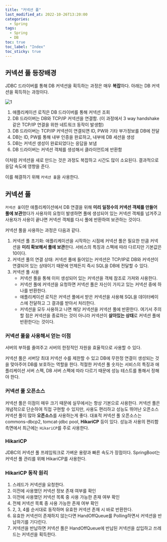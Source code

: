 ```yaml
---
title: "커넥션 풀"
last_modified_at: 2022-10-26T13:20:00
categories:
  - Spring
tags:
  - Spring
  - DB
toc: true
toc_label: "Index"
toc_sticky: true
---
```


## 커넥션 풀 등장배경

JDBC 드라이버를 통해 DB 커넥션을 획득하는 과정은 매우 **복잡**하다. 아래는 DB 커넥션을 획득하는 과정이다.

![1](https://user-images.githubusercontent.com/79130276/197933038-7a64057d-d8aa-466c-abc2-3ba16ce5e445.png)

1. 애플리케이션 로직은 DB 드라이버를 통해 커넥션 조회
2. DB 드라이버는 DB와 TCP/IP 커넥션을 연결함. (이 과정에서 3 way handshake 같은 TCP/IP 연결을 위한 네트워크 동작이 발생함)
3. DB 드라이버는 TCP/IP 커넥션이 연결되면 ID, PW와 기타 부가정보를 DB에 전달
4. DB는 ID, PW를 통해 내부 인증을 완료하고, 내부에 DB 세션을 생성
5. DB는 커넥션 생성이 완료되었다는 응답을 보냄
6. DB 드라이버는 커넥션 객체를 생성해서 클라이언트에 반환함

이처럼 커넥션을 새로 만드는 것은 과정도 복잡하고 시간도 많이 소요된다. 결과적으로 응답 속도에 영향을 준다.

이를 해결하기 위해 `커넥션 풀`을 사용한다.

## 커넥션 풀

`커넥션 풀`이란 애플리케이션에서 DB 연결을 위해 **미리 일정수의 커넥션 객체를 만들어 풀에 보관**했다가 사용자의 요청이 발생하면 풀에 생성되어 있는 커넥션 객체를 넘겨주고 사용자가 사용이 끝나면 커넥션 객체를 다시 풀에 반환하여 보관하는 것이다.

커넥션 풀을 사용하는 과정은 다음과 같다.

1. 커넥션 풀 초기화: 애플리케이션을 시작하는 시점에 커넥션 풀은 필요한 만큼 커넥션을 **미리 확보해서 풀에 보관**한다. 서비스의 특징과 스펙에 따라 다르지만 기본값은 10이다.
2. 커넥션 풀의 연결 상태: 커넥션 풀에 들어있는 커넥션은 TCP/IP로 DB와 커넥션이 연결되어 있는 상태이기 때문에 언제든지 즉시 SQL을 DB에 전달할 수 있다.
3. 커넥션 풀 사용
    - 커넥션 풀을 통해 이미 생성되어 있는 커넥션을 객체 참조로 가져와 사용한다.
    - 커넥션 풀에 커넥션을 요청하면 커넥션 풀은 자신이 가지고 있는 커넥션 중에 하나를 반환한다.
    - 애플리케이션 로직은 커넥션 풀에서 받은 커넥션을 사용해 SQL을 데이터베이스에 전달하고 그 결과를 받아서 처리한다.
    - 커넥션을 모두 사용하고 나면 해당 커넥션을 커넥션 풀에 반환한다. 여기서 주의할 점은 커넥션을 종료하는 것이 아니라 커넥션이 **살아있는 상태**로 커넥션 풀에 반환한다는 것이다.

### 커넥션 풀을 사용해서 얻는 이점

서버의 부하를 줄여주고 서버의 한정적인 자원을 효율적으로 사용할 수 있다.

커넥션 풀은 서버당 최대 커넥션 수를 제한할 수 있고 DB에 무한정 연결이 생성되는 것을 맞아주어 DB를 보호하는 역할을 한다. 적절한 커넥션 풀 숫자는 서비스의 특징과 애플리케이션 서버 스펙, DB 서버 스펙에 따라 다르기 때문에 성능 테스트를 통해서 정해야 한다.

### 커넥션 풀 오픈소스

커넥션 풀은 이점이 매우 크기 때문에 실무에서는 항상 기본으로 사용한다. 커넥션 풀은 개념적으로 단순하여 직접 구현할 수 있지만, 사용도 편리하고 성능도 뛰어난 오픈소스 커넥션 풀이 많아 **오픈소스**를 사용하는게 좋다. 대표적 커넥션 풀 오픈소스는 commons-dbcp2, tomcat-jdbc pool, **HikariCP** 등이 있다. 성능과 사용의 편리함 측면에서 최근에는 `HikariCP`를 주로 사용한다.

### HikariCP

JDBC의 커넥션 풀 프레임워크로 가벼운 용량과 빠른 속도가 장점이다. SpringBoot는 커넥션 풀 관리를 위해 HikariCP를 사용한다.

### HikariCP 동작 원리

1. 스레드가 커넥션을 요청한다.
2. 이전에 사용했던 커넥션 정보 존재 여부를 확인
3. 이전에 사용했던 커넥션 목록 중 사용 가능한 존재 여부 확인
4. 전체 커넥션 목록 중 사용 가능한 존재 여부 확인
5. 2, 3, 4를 순서대로 동작하며 유효한 커넥션 존재 시 바로 반환한다.
6. 유효한 커넥션이 존재하지 않는다면 HandOffQueue를 Polling하면서 커넥션을 반납하기를 기다린다.
7. 커넥션을 반납하면 커넥션 풀은 HandOffQueue에 반납된 커넥션을 삽입하고 쓰레드는 커넥션을 획득한다.